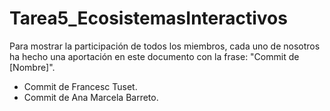 # Tarea5_EcosistemasInteractivos

Para mostrar la participación de todos los miembros, cada uno de nosotros ha hecho una aportación en este documento con la frase: "Commit de [Nombre]".

- Commit de Francesc Tuset.
- Commit de Ana Marcela Barreto.
